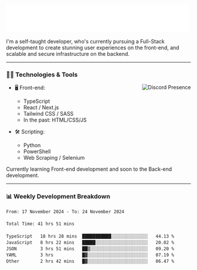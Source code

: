 <img src="assets/wave.svg" alt=":wave:" />

I'm a self-taught developer, who's currently pursuing a Full-Stack development to create stunning user experiences on the front-end, and scalable and secure infrastructure on the backend.

---

### 🧑‍💻 Technologies & Tools

<a href="https://discord.com/users/414304208649453568" target="_blank" rel="nofollow">
   <img src="https://lanyard-profile-readme.vercel.app/api/414304208649453568?idleMessage=Probably%20doing%20something%20else..." alt="Discord Presence" align="right">
</a>

- 🖥️ Front-end:

  - TypeScript
  - React / Next.js
  - Tailwind CSS / SASS
  - In the past: HTML/CSS/JS

- 🛠 Scripting:

  - Python
  - PowerShell
  - Web Scraping / Selenium

Currently learning Front-end development and soon to the Back-end development.

---

### 📊 Weekly Development Breakdown

<!-- ![ccrsxx's GitHub Stats](https://github-readme-stats.vercel.app/api?username=ccrsxx&count_private=true&theme=tokyonight) -->
<!-- ![ccrsxx's Top Langs](https://github-readme-stats.vercel.app/api/top-langs/?username=ccrsxx&hide=lua,java,html&theme=tokyonight) -->

<!--START_SECTION:waka-->

```txt
From: 17 November 2024 - To: 24 November 2024

Total Time: 41 hrs 51 mins

TypeScript   18 hrs 28 mins  ███████████░░░░░░░░░░░░░░   44.13 %
JavaScript   8 hrs 22 mins   █████░░░░░░░░░░░░░░░░░░░░   20.02 %
JSON         3 hrs 51 mins   ██▒░░░░░░░░░░░░░░░░░░░░░░   09.20 %
YAML         3 hrs           █▓░░░░░░░░░░░░░░░░░░░░░░░   07.19 %
Other        2 hrs 42 mins   █▓░░░░░░░░░░░░░░░░░░░░░░░   06.47 %
```

<!--END_SECTION:waka-->
